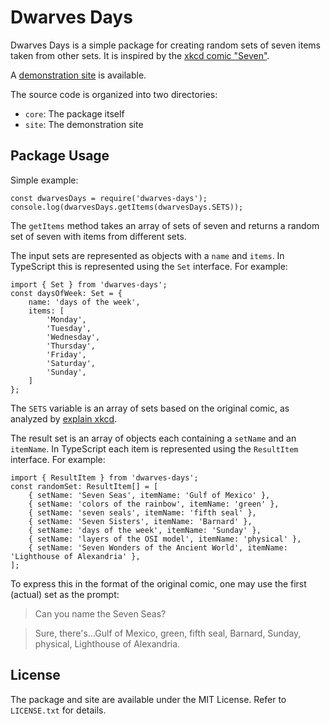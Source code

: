 # Dwarves Days

Dwarves Days is a simple package for creating random sets of seven items taken from other sets. It is inspired by the [xkcd comic "Seven"](https://www.xkcd.com/1417/).

A [demonstration site](https://objectboxpc.github.io/dwarves-days/) is available.

The source code is organized into two directories:

* `core`: The package itself
* `site`: The demonstration site

## Package Usage

Simple example:

```
const dwarvesDays = require('dwarves-days');
console.log(dwarvesDays.getItems(dwarvesDays.SETS));
```

The `getItems` method takes an array of sets of seven and returns a random set of seven with items from different sets.

The input sets are represented as objects with a `name` and `items`. In TypeScript this is represented using the `Set` interface. For example:

```
import { Set } from 'dwarves-days';
const daysOfWeek: Set = {
	name: 'days of the week',
	items: [
		'Monday',
		'Tuesday',
		'Wednesday',
		'Thursday',
		'Friday',
		'Saturday',
		'Sunday',
	]
};
```

The `SETS` variable is an array of sets based on the original comic, as analyzed by [explain xkcd](https://explainxkcd.com/wiki/index.php/1417:_Seven).

The result set is an array of objects each containing a `setName` and an `itemName`. In TypeScript each item is represented using the `ResultItem` interface. For example:

```
import { ResultItem } from 'dwarves-days';
const randomSet: ResultItem[] = [
	{ setName: 'Seven Seas', itemName: 'Gulf of Mexico' },
	{ setName: 'colors of the rainbow', itemName: 'green' },
	{ setName: 'seven seals', itemName: 'fifth seal' },
	{ setName: 'Seven Sisters', itemName: 'Barnard' },
	{ setName: 'days of the week', itemName: 'Sunday' },
	{ setName: 'layers of the OSI model', itemName: 'physical' },
	{ setName: 'Seven Wonders of the Ancient World', itemName: 'Lighthouse of Alexandria' },
];
```

To express this in the format of the original comic, one may use the first (actual) set as the prompt:

> Can you name the Seven Seas?

> Sure, there's...Gulf of Mexico, green, fifth seal, Barnard, Sunday, physical, Lighthouse of Alexandria.

## License

The package and site are available under the MIT License. Refer to `LICENSE.txt` for details.
